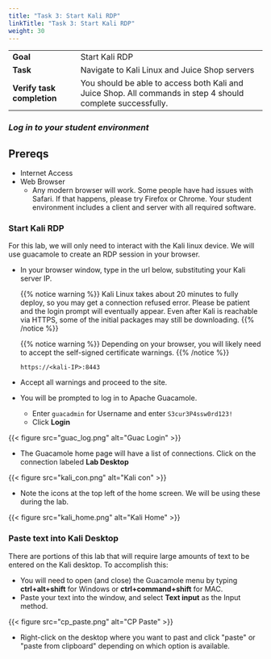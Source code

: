 ```yaml
---
title: "Task 3: Start Kali RDP"
linkTitle: "Task 3: Start Kali RDP"
weight: 30
---
```


|                            |    |  
|----------------------------| ----
| **Goal**                   | Start Kali RDP
| **Task**                   | Navigate to Kali Linux and Juice Shop servers
| **Verify task completion** | You should be able to access both Kali and Juice Shop.  All commands in step 4 should complete successfully.


### ***Log in to your student environment***

## Prereqs
  - Internet Access
  - Web Browser
    - Any modern browser will work.  Some people have had issues with Safari.  If that happens, please try Firefox or Chrome.  Your student environment includes a client and server with all required software.


### Start Kali RDP

For this lab, we will only need to interact with the Kali linux device.  We will use guacamole to create an RDP session in your browser.

- In your browser window, type in the url below, substituting your Kali server IP.

  {{% notice warning %}}
  Kali Linux takes about 20 minutes to fully deploy, so you may get a connection refused error.  Please be patient and the login prompt will eventually appear.  Even after Kali is reachable via HTTPS, some of the initial packages may still be downloading.
  {{% /notice %}}

  {{% notice warning %}} Depending on your browser, you will likely need to accept the self-signed certificate warnings.  {{% /notice %}}
  ```
  https://<kali-IP>:8443
  ```
- Accept all warnings and proceed to the site.
- You will be prompted to log in to Apache Guacamole.
  - Enter ```guacadmin``` for Username and enter ```S3cur3P4ssw0rd123!```
  - Click **Login**

{{< figure src="guac_log.png" alt="Guac Login" >}}

- The Guacamole home page will have a list of connections.  Click on the connection labeled **Lab Desktop**

{{< figure src="kali_con.png" alt="Kali con" >}}

- Note the icons at the top left of the home screen.  We will be using these during the lab.

{{< figure src="kali_home.png" alt="Kali Home" >}}

### Paste text into Kali Desktop

There are portions of this lab that will require large amounts of text to be entered on the Kali desktop. To accomplish this:
- You will need to open (and close) the Guacamole menu by typing **ctrl+alt+shift** for Windows or **ctrl+command+shift** for MAC. 
- Paste your text into the window, and select **Text input** as the Input method.

{{< figure src="cp_paste.png" alt="CP Paste" >}}

- Right-click on the desktop where you want to past and click "paste" or "paste from clipboard" depending on which option is available.